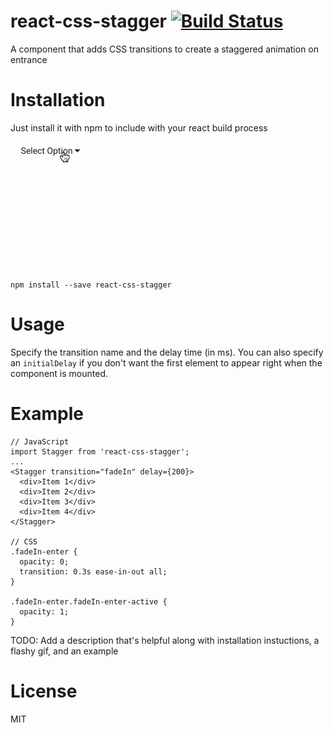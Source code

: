 react-css-stagger [![Build Status](https://travis-ci.org/natenorberg/react-css-stagger.svg?branch=master)](https://travis-ci.org/natenorberg/react-css-stagger)
=================
A component that adds CSS transitions to create a staggered animation on entrance

Installation
============
Just install it with npm to include with your react build process

![Example Use](/images/stagger.gif?raw=true)

```
npm install --save react-css-stagger
```

Usage
=====

Specify the transition name and the delay time (in ms).
You can also specify an `initialDelay` if you don't want the first
element to appear right when the component is mounted.

Example
=======

```
// JavaScript
import Stagger from 'react-css-stagger';
...
<Stagger transition="fadeIn" delay={200}>
  <div>Item 1</div>
  <div>Item 2</div>
  <div>Item 3</div>
  <div>Item 4</div>
</Stagger>

// CSS
.fadeIn-enter {
  opacity: 0;
  transition: 0.3s ease-in-out all;
}

.fadeIn-enter.fadeIn-enter-active {
  opacity: 1;
}
```

TODO: Add a description that's helpful along with installation
instuctions, a flashy gif, and an example

License
=======

MIT
